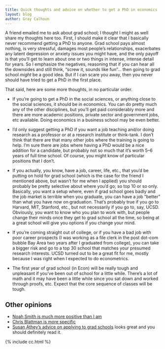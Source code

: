 ```yaml
---
title: Quick thoughts and advice on whether to get a PhD in economics
layout: blog
author: Gray Calhoun
---
```


A friend emailed me to ask about grad school; I thought I might as
well share my thoughts here too. First, I should make it clear that I
basically never recommend getting a PhD to anyone. Grad school pays
almost nothing, is very stressful, damages most people’s
relationships, exacerbates any latent depression or anxiety issues you
might have, and the only payoff is that you’ll get to learn about one
or two things in intense, intense detail for years. So I emphasize the
negatives, reasoning that if you can hear all the downsides and still
think, “screw it, sounds like fun”... then going to grad school
*might* be a good idea. But if I can scare you away, then you never
should have tried to get a PhD in the first place.

That said, here are some more thoughts, in no particular order.

* If you’re going to get a PhD in the social sciences, or anything
  close to the social sciences, it should be in economics. You can do
  pretty much any of the other disciplines, but you’ll get paid
  considerably more and there are more academic positions, private
  sector and government jobs, etc available. Doing economics in a
  business school may be even better.

* I’d only suggest getting a PhD if you want a job teaching and/or
  doing research as a professor or at a research institute or
  think-tank. I don’t think that there are that many other jobs where
  the training is going to help. I’m sure there are jobs where having
  a PhD would be a nice addition for a candidate, but probably not so
  much that it’s worth 5–6 years of full time school. Of course, you
  might know of particular positions that I don’t.

* If you actually, you know, have a job, career, life, etc., that
  you’d be putting on hold for grad school (which is the case for the
  friend I mentioned above, but wasn’t for me when I applied) you
  should probably be pretty selective about where you’d go; so top 10
  or so only. Basically, you want a setup where, even if grad school
  goes badly and the job market is terrible when you graduate, you can
  have a job “better” than what you have now on graduation. That’s
  probably true if you go to Harvard, MIT, Stanford, etc., but not
  necessarily if you go to, say, UCSD. Obviously, you want to know who
  you plan to work with, but people change their minds once they get
  to grad school all the time, so being at a great school will give
  you options if you change your mind.

* If you’re coming straight out of college, or if you have a bad job
  with poor career prospects (I was working as a file clerk in the
  post dot-com bubble Bay Area two years after I graduated from
  college), you can take a bigger risk and go to a top 30 school that
  matches your presumed research interests. UCSD turned out to be a
  great fit for me, mostly because I was right when I expected to do
  econometrics.

* The first year of grad school (in Econ) will be really tough and
  unpleasant if you’ve been out of school for a little while. There’s
  a lot of math and it may have been a little while since you sat down
  and worked through proofs, etc. Expect that the core sequence of
  classes will be tough.

## Other opinions

* [Noah Smith is much more positive than I am](http://noahpinionblog.blogspot.de/2013/05/if-you-get-phd-get-economics-phd.html)
* [Chris Blattman is more specific](http://chrisblattman.com/about/contact/gradschool/)
* [Susan Athey’s advice on applying to grad schools](http://kuznets.fas.harvard.edu/~athey/gradadv.html)
  looks great and you should definitely read it.

{% include cc.html %}
